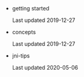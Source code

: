 ```



```

- getting started

    Last updated 2019-12-27

- concepts

    Last updated 2019-12-27

- jni-tips

    Last updated  2020-05-06